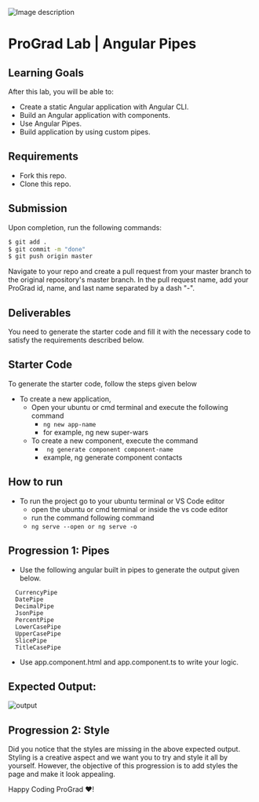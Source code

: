 ![Image description](https://i1.faceprep.in/ProGrad/face-logo-resized.png)

# ProGrad Lab | Angular Pipes


## Learning Goals

After this lab, you will be able to:

- Create a static Angular application with Angular CLI.
- Build an Angular application with components.
- Use Angular Pipes.
- Build application by using custom pipes.

## Requirements

- Fork this repo.
- Clone this repo.

## Submission

Upon completion, run the following commands:

```bash
$ git add .
$ git commit -m "done"
$ git push origin master
```

Navigate to your repo and create a pull request from your master branch to the original repository's master branch. In the pull request name, add your ProGrad id, name, and last name separated by a dash "-".

## Deliverables

You need to generate the starter code and fill it with the necessary code to satisfy the requirements described below.

## Starter Code

To generate the starter code, follow the steps given below

- To create a new application,
    - Open your ubuntu or cmd terminal and execute the following command
      - ```ng new app-name```
      - for example, ng new super-wars
    - To create a new component, execute the command 
      - ``` ng generate component component-name```
      - example, ng generate component contacts
      
## How to run

- To run the project go to your ubuntu terminal or VS Code editor
    - open the ubuntu or cmd terminal or inside the vs code editor
    - run the command following command
    - ```ng serve --open or ng serve -o```


## Progression 1: Pipes

- Use the following angular built in pipes to generate the output given below.
```
  CurrencyPipe
  DatePipe
  DecimalPipe
  JsonPipe
  PercentPipe
  LowerCasePipe
  UpperCasePipe
  SlicePipe
  TitleCasePipe
```
- Use app.component.html and app.component.ts to write your logic.

## Expected Output:
![output](https://i1.faceprep.in/ProGrad/ts-lab-day4.png)

## Progression 2: Style
Did you notice that the styles are missing in the above expected output. Styling is a creative aspect and we want you to try and style it all by yourself. However, the objective of this progression is to add styles the page and make it look appealing.

Happy Coding ProGrad ❤️!
